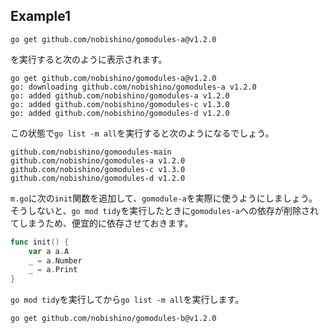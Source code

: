 ## Example1

```
go get github.com/nobishino/gomodules-a@v1.2.0
```

を実行すると次のように表示されます。

```
go get github.com/nobishino/gomodules-a@v1.2.0
go: downloading github.com/nobishino/gomodules-a v1.2.0
go: added github.com/nobishino/gomodules-a v1.2.0
go: added github.com/nobishino/gomodules-c v1.3.0
go: added github.com/nobishino/gomodules-d v1.2.0
```

この状態で`go list -m all`を実行すると次のようになるでしょう。
```
github.com/nobishino/gomoodules-main
github.com/nobishino/gomodules-a v1.2.0
github.com/nobishino/gomodules-c v1.3.0
github.com/nobishino/gomodules-d v1.2.0
```

`m.go`に次の`init`関数を追加して、`gomodule-a`を実際に使うようにしましょう。そうしないと、`go mod tidy`を実行したときに`gomodules-a`への依存が削除されてしまうため、便宜的に依存させておきます。

```go
func init() {
	var a a.A
	_ = a.Number
	_ = a.Print
}
```

`go mod tidy`を実行してから`go list -m all`を実行します。

```
go get github.com/nobishino/gomodules-b@v1.2.0
```